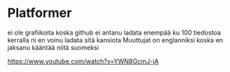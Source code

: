 # Platformer
ei ole grafiikoita koska github ei antanu ladata enempää ku 100 tiedostoa kerralla ni en voinu ladata sitä kansiota
Muuttujat on englanniksi koska en jaksanu kääntää niitä suomeksi

https://www.youtube.com/watch?v=YWN8GcmJ-jA
